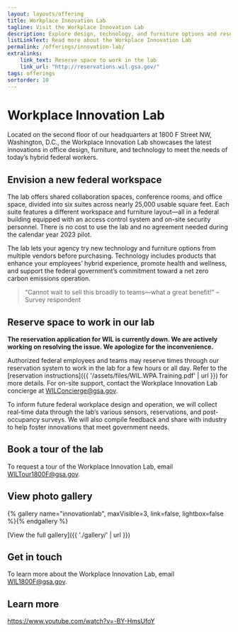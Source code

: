 ```yaml
---
layout: layouts/offering
title: Workplace Innovation Lab
tagline: Visit the Workplace Innovation Lab
description: Explore design, technology, and furniture options and reserve space to work in GSA’s headquarters in Washington, D.C.
listLinkText: Read more about the Workplace Innovation Lab
permalink: /offerings/innovation-lab/
extralinks:
    link_text: Reserve space to work in the lab
    link_url: "http://reservations.wil.gsa.gov/"
tags: offerings
sortorder: 10
---
```


# Workplace Innovation Lab

Located on the second floor of our headquarters at 1800 F Street NW, Washington, D.C., the Workplace Innovation Lab showcases the latest innovations in office design, furniture, and technology to meet the needs of today’s hybrid federal workers.

## Envision a new federal workspace

The lab offers shared collaboration spaces, conference rooms, and office space, divided into six suites across nearly 25,000 usable square feet. Each suite features a different workspace and furniture layout—all in a federal building equipped with an access control system and on-site security personnel. There is no cost to use the lab and no agreement needed during the calendar year 2023 pilot.

The lab lets your agency try new technology and furniture options from multiple vendors before purchasing. Technology includes products that enhance your employees’ hybrid experience, promote health and wellness, and support the federal government’s commitment toward a net zero carbon emissions operation.

> “Cannot wait to sell this broadly to teams—what a great benefit!” –Survey respondent

## Reserve space to work in our lab
**The reservation application for WIL is currently down. We are actively working on resolving the issue. We apologize for the inconvenience.**

Authorized federal employees and teams may reserve times through our reservation system to work in the lab for a few hours or all day. Refer to the [reservation instructions]({{ '/assets/files/WIL.WPA.Training.pdf' | url }}) for more details. For on-site support, contact the Workplace Innovation Lab concierge at [WILConcierge@gsa.gov](mailto:WILConcierge@gsa.gov).

To inform future federal workplace design and operation, we will collect real-time data through the lab’s various sensors, reservations, and post-occupancy surveys. We will also compile feedback and share with industry to help foster innovations that meet government needs.

## Book a tour of the lab
To request a tour of the Workplace Innovation Lab, email [WILTour1800F@gsa.gov](mailto:WILTour1800F@gsa.gov).

## View photo gallery

{% gallery name="innovationlab", maxVisible=3, link=false, lightbox=false %}{% endgallery %}

[View the full gallery]({{ './gallery/' | url }})

## Get in touch
To learn more about the Workplace Innovation Lab, email [WIL1800F@gsa.gov](mailto:WIL1800F@gsa.gov).

## Learn more

https://www.youtube.com/watch?v=-BY-HmsUfoY
